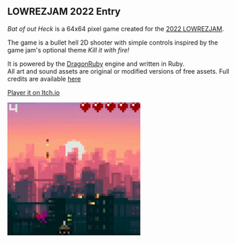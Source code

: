 ## LOWREZJAM 2022 Entry

_Bat of out Heck_ is a 64x64 pixel game created for the [2022 LOWREZJAM](https://itch.io/jam/lowrezjam-2022).   
   
The game is a bullet hell 2D shooter with simple controls inspired by the game jam's optional theme _Kill it with fire!_
   
It is powered by the [DragonRuby](https://dragonruby.itch.io/dragonruby-gtk) engine and written in Ruby.  
All art and sound assets are original or modified versions of free assets. Full credits are available [here](https://raw.githubusercontent.com/JoeParker/lowrez-2022/main/credits.txt)

[Player it on Itch.io](https://joeparker.itch.io/bat-out-of-heck)

<img src="/media/demo.gif?raw=true" width="300px" />
